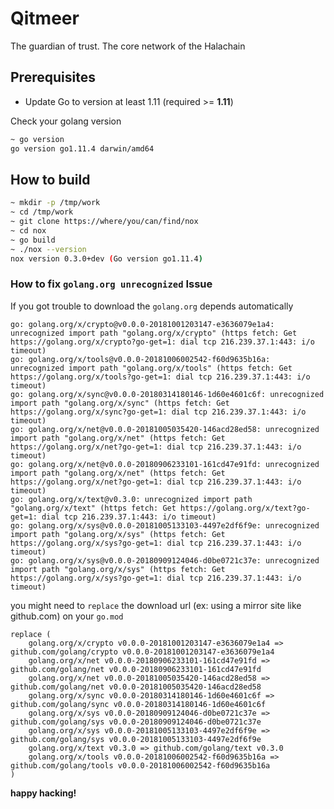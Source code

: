 # Qitmeer

The guardian of trust. The core network of the Halachain

##  Prerequisites

- Update Go to version at least 1.11 (required >= **1.11**)

Check your golang version

```bash
~ go version
go version go1.11.4 darwin/amd64
```

## How to build

```bash
~ mkdir -p /tmp/work
~ cd /tmp/work
~ git clone https://where/you/can/find/nox
~ cd nox
~ go build
~ ./nox --version
nox version 0.3.0+dev (Go version go1.11.4)
```

### How to fix `golang.org unrecognized` Issue

If you got trouble to download the `golang.org` depends automatically

```
go: golang.org/x/crypto@v0.0.0-20181001203147-e3636079e1a4: unrecognized import path "golang.org/x/crypto" (https fetch: Get https://golang.org/x/crypto?go-get=1: dial tcp 216.239.37.1:443: i/o timeout)
go: golang.org/x/tools@v0.0.0-20181006002542-f60d9635b16a: unrecognized import path "golang.org/x/tools" (https fetch: Get https://golang.org/x/tools?go-get=1: dial tcp 216.239.37.1:443: i/o timeout)
go: golang.org/x/sync@v0.0.0-20180314180146-1d60e4601c6f: unrecognized import path "golang.org/x/sync" (https fetch: Get https://golang.org/x/sync?go-get=1: dial tcp 216.239.37.1:443: i/o timeout)
go: golang.org/x/net@v0.0.0-20181005035420-146acd28ed58: unrecognized import path "golang.org/x/net" (https fetch: Get https://golang.org/x/net?go-get=1: dial tcp 216.239.37.1:443: i/o timeout)
go: golang.org/x/net@v0.0.0-20180906233101-161cd47e91fd: unrecognized import path "golang.org/x/net" (https fetch: Get https://golang.org/x/net?go-get=1: dial tcp 216.239.37.1:443: i/o timeout)
go: golang.org/x/text@v0.3.0: unrecognized import path "golang.org/x/text" (https fetch: Get https://golang.org/x/text?go-get=1: dial tcp 216.239.37.1:443: i/o timeout)
go: golang.org/x/sys@v0.0.0-20181005133103-4497e2df6f9e: unrecognized import path "golang.org/x/sys" (https fetch: Get https://golang.org/x/sys?go-get=1: dial tcp 216.239.37.1:443: i/o timeout)
go: golang.org/x/sys@v0.0.0-20180909124046-d0be0721c37e: unrecognized import path "golang.org/x/sys" (https fetch: Get https://golang.org/x/sys?go-get=1: dial tcp 216.239.37.1:443: i/o timeout)
```

you might need to `replace` the download url (ex: using a mirror site like github.com) on your `go.mod`

```
replace (
	golang.org/x/crypto v0.0.0-20181001203147-e3636079e1a4 => github.com/golang/crypto v0.0.0-20181001203147-e3636079e1a4
	golang.org/x/net v0.0.0-20180906233101-161cd47e91fd => github.com/golang/net v0.0.0-20180906233101-161cd47e91fd
	golang.org/x/net v0.0.0-20181005035420-146acd28ed58 => github.com/golang/net v0.0.0-20181005035420-146acd28ed58
	golang.org/x/sync v0.0.0-20180314180146-1d60e4601c6f => github.com/golang/sync v0.0.0-20180314180146-1d60e4601c6f
	golang.org/x/sys v0.0.0-20180909124046-d0be0721c37e => github.com/golang/sys v0.0.0-20180909124046-d0be0721c37e
	golang.org/x/sys v0.0.0-20181005133103-4497e2df6f9e => github.com/golang/sys v0.0.0-20181005133103-4497e2df6f9e
	golang.org/x/text v0.3.0 => github.com/golang/text v0.3.0
	golang.org/x/tools v0.0.0-20181006002542-f60d9635b16a => github.com/golang/tools v0.0.0-20181006002542-f60d9635b16a
)
```

**happy hacking!**
